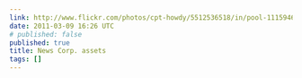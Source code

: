 ```yaml
---
link: http://www.flickr.com/photos/cpt-howdy/5512536518/in/pool-1115946@N24
date: 2011-03-09 16:26 UTC
# published: false
published: true
title: News Corp. assets
tags: []
---
```



